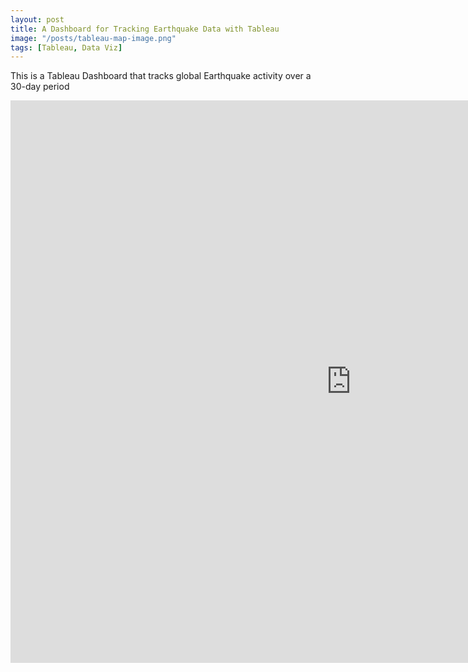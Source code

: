 ```yaml
---
layout: post
title: A Dashboard for Tracking Earthquake Data with Tableau
image: "/posts/tableau-map-image.png"
tags: [Tableau, Data Viz]
---
```

This is a Tableau Dashboard that tracks global Earthquake activity over a 30-day period
<iframe seamless frameborder="0" src="https://public.tableau.com/views/DSIEarthquakeExercise1/DSIEarthquakeTracker?:embed=yes&:display_count=yes&:showVizHome=no" width = '1090' height = '900'></iframe>